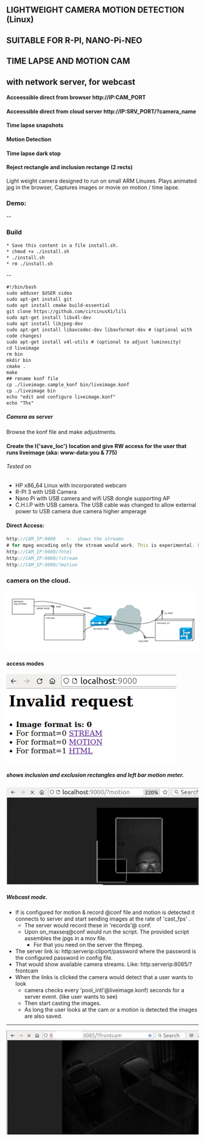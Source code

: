 ## LIGHTWEIGHT CAMERA MOTION DETECTION (Linux)
## SUITABLE FOR R-PI, NANO-Pi-NEO
## TIME LAPSE AND MOTION CAM 
## with network server, for webcast

#### Acceessible direct from browser http://IP:CAM_PORT
#### Acceessible direct from cloud server http://IP:SRV_PORT/?camera_name
#### Time lapse snapshots 
#### Motion Detection
#### Time lapse dark stop
#### Reject rectangle and inclusion rectange (2 rects)


Light weight camera designed to run on small ARM Linuxes. Plays animated jpg in the browser,
Captures images or movie on motion / time lapse. 
### Demo:

--

### Build
    * Save this content in a file install.sh. 
    * chmod +x ./install.sh
    * ./install.sh
    * rm ./install.sh
--

```
#!/bin/bash
sudo adduser $USER video
sudo apt-get install git
sudo apt install cmake build-essential
git clone https://github.com/circinusX1/lili
sudo apt-get install libv4l-dev
sudo apt install libjpeg-dev
sudo apt-get install libavcodec-dev libavformat-dev # (optional with code changes)
sudo apt-get install v4l-utils # (optional to adjust luminosity)
cd liveimage
rm bin
mkdir bin
cmake .
make
## rename konf file
cp ./liveimage.sample_konf bin/liveimage.konf
cp ./liveimage bin
echo "edit and configure liveimage.konf"
echo "Thx"
```


##### Camera as server 

Browse the konf file and make adjustments. 
#### Create the I{'save_loc'} location and give RW access for the user that runs liveimage (aka: www-data:you & 775)

###### Tested on

  - HP x86_64 Linux with incorporated webcam
  - R-PI 3 with USB Camera
  - Nano Pi with USB camera and wifi USB dongle supporting AP
  - C.H.I.P with USB camera. The USB cable was changed to allow external power to USB camera due camera higher amperage
  
  
####  Direct Access:

```javascript
http://CAM_IP:9000    <-  shows the streams
# for mpeg encoding only the stream would work. This is experimental. For now user jpg format only
http://CAM_IP:9000/?html
http://CAM_IP:9000/?stream
http://CAM_IP:9000/?motion

```

### camera on the cloud. 

![alt text](https://github.com/circinusX1/lili/blob/main/docs/lili.png?raw=true "raw")

####  access modes

![alt text](https://github.com/circinusX1/lili/blob/main/docs/limag1.png?raw=true "raw")

##### shows inclusion and exclusion rectangles and left bar motion meter.

![alt text](https://github.com/circinusX1/lili/blob/main/docs/limotion.png?raw=true "raw")


##### Webcast mode. 
   * If is configured for motion & record @conf file and motion is detected it connects to server and start sending images at the rate of 'cast_fps' . 
      * The server would record these in 'records'@ conf. 
      * Upon  on_maxseq@conf would run the script. The provided script assembles the jpgs in a  mov file. 
         * For that you need on the server the ffmpeg.
   * The server link is: http:serverip:cliport/password  where the password is the configured password in config file.
   * That would show available camera streams. Like: http:serverip:8085/?frontcam
   * When the links is clicked the camera would detect that a user wants to look 
     * camera checks every 'pool_intl'@liveimage.konf) seconds for a server event. (like user wants to see)
     * Then start casting the images. 
     * As long the user looks at the cam or a motion is detected the images are also saved.
   
----

![alt text](https://github.com/circinusX1/lili/blob/main/docs/liimagremote.png?raw=true "raw")








